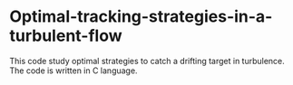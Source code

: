 # Optimal-tracking-strategies-in-a-turbulent-flow
This code study optimal strategies to catch a drifting target in turbulence. The code is written in C language.
